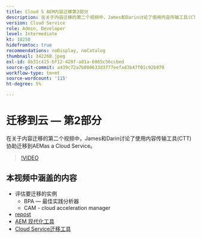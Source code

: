 ```yaml
---
title: Cloud 5 AEM内容迁移第2部分
description: 在关于内容迁移的第二个视频中，James和Darin讨论了使用内容传输工具(CTT)协助迁移到AEMas a Cloud Service。
version: Cloud Service
role: Admin, Developer
level: Intermediate
kt: 10258
hidefromtoc: true
recommendations: noDisplay, noCatalog
thumbnail: 342268.jpeg
exl-id: 8b31c415-bf12-420f-a81a-6065c56ccbed
source-git-commit: a439c72a7b080633d3777eefad3b47f01c92b970
workflow-type: tm+mt
source-wordcount: '115'
ht-degree: 5%

---
```


# 迁移到云 — 第2部分

在关于内容迁移的第二个视频中，James和Darin讨论了使用内容传输工具(CTT)协助迁移到AEMas a Cloud Service。

>[!VIDEO](https://video.tv.adobe.com/v/342268?quality=12&learn=on)

## 本视频中涵盖的内容

+ 评估要迁移的实例
   + BPA — 最佳实践分析器
   + CAM - cloud acceleration manager
+ [repost](https://github.com/chetanmeh/oak-console-scripts/tree/master/src/main/groovy/repostats)
+ [AEM 现代化工具](https://opensource.adobe.com/aem-modernize-tools/)
+ [Cloud Service迁移工具](https://github.com/adobe/aem-cloud-service-source-migration)
